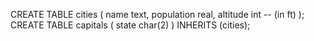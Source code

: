 CREATE TABLE cities (
name text,
population real,
altitude int -- (in ft)
);
CREATE TABLE capitals (
state char(2)
) INHERITS (cities);